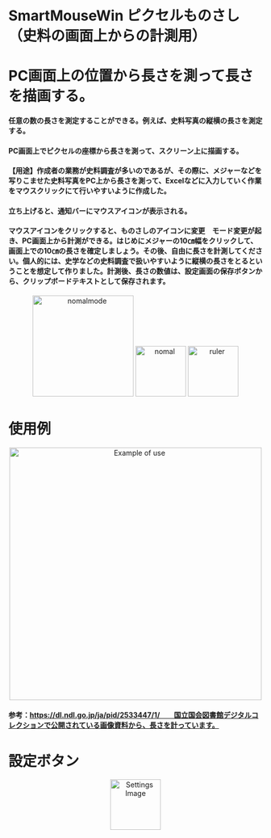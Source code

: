 # SmartMouseWin ピクセルものさし（史料の画面上からの計測用）
# PC画面上の位置から長さを測って長さを描画する。
#### 任意の数の長さを測定することができる。例えば、史料写真の縦横の長さを測定する。
#### PC画面上でピクセルの座標から長さを測って、スクリーン上に描画する。
#### 【用途】作成者の業務が史料調査が多いのであるが、その際に、メジャーなどを写りこませた史料写真をPC上から長さを測って、Excelなどに入力していく作業をマウスクリックにて行いやすいように作成した。
#### 立ち上げると、通知バーにマウスアイコンが表示される。
#### マウスアイコンをクリックすると、ものさしのアイコンに変更　モード変更が起き、PC画面上から計測ができる。はじめにメジャーの10㎝幅をクリックして、画面上での10㎝の長さを確定しましょう。その後、自由に長さを計測してください。個人的には、史学などの史料調査で扱いやすいように縦横の長さをとるということを想定して作りました。計測後、長さの数値は、設定画面の保存ボタンから、クリップボードテキストとして保存されます。
<p align="center">
  <img src="https://user-images.githubusercontent.com/67472410/211834469-1c260a76-ba88-479d-bfe8-6d29885e13dc.png" alt="nomalmode" width="200px">
  <img src="https://user-images.githubusercontent.com/67472410/211838345-abcee6dc-6f3e-4633-a2cc-7775cf8ee22e.png" alt="nomal" width="100px">
  <img src="https://user-images.githubusercontent.com/67472410/211838358-21a78479-a010-4d21-ba0c-95c227c0588e.png" alt="ruler" width="100px">
</p>

# 使用例
<p align="center">
  <img src="https://user-images.githubusercontent.com/67472410/211837355-dfafade2-08b4-48be-b7fa-fc09b5864532.png" alt="Example of use" width="500px">  
</p>

#### 参考：https://dl.ndl.go.jp/ja/pid/2533447/1/　　国立国会図書館デジタルコレクションで公開されている画像資料から、長さを計っています。

# 設定ボタン

<p align="center">
  <img src="https://user-images.githubusercontent.com/67472410/211838387-f0f24789-b80a-4822-80bb-a6c5f774fe49.png" alt="Settings Image" width="100px"> 
</p>

